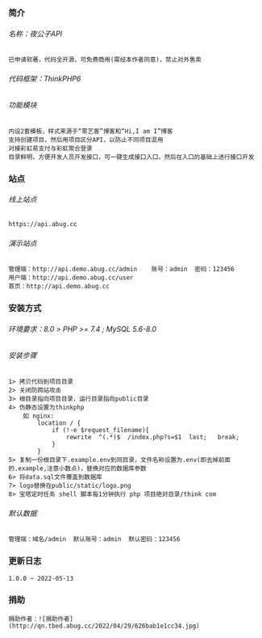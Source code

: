 ### 简介
###### 名称：夜公子API
    已申请软著，代码全开源，可免费商用(需经本作者同意)，禁止对外售卖
###### 代码框架：ThinkPHP6
###### 功能模块
    内设2套模板，样式来源于“零艺客”博客和“Hi,I am I”博客
    支持创建项目，然后用项目区分API，以防止不同项目混用
    对接彩虹易支付与彩虹聚合登录
    目录鲜明，方便开发人员开发接口，可一键生成接口入口，然后在入口的基础上进行接口开发
### 站点
###### 线上站点
    https://api.abug.cc
###### 演示站点
    管理端：http://api.demo.abug.cc/admin    账号：admin  密码：123456
    用户端：http://api.demo.abug.cc/user
    首页：http://api.demo.abug.cc
### 安装方式
###### 环境要求：8.0 > PHP >= 7.4 ; MySQL 5.6-8.0
###### 安装步骤 
    1> 拷贝代码到项目目录
    2> 关闭防跨站攻击
    3> 根目录指向项目目录，运行目录指向public目录
    4> 伪静态设置为thinkphp
        如 nginx:
            location / {
                if (!-e $request_filename){
                    rewrite  ^(.*)$  /index.php?s=$1  last;   break;
                }
            }
    5> 复制一份根目录下.example.env到同目录，文件名称设置为.env(即去掉前面的.example,注意小数点)，替换对应的数据库参数
    6> 将data.sql文件覆盖到数据库
    7> logo替换在public/static/logo.png
    8> 宝塔定时任务 shell 脚本每1分钟执行 php 项目绝对目录/think com
###### 默认数据
    管理端：域名/admin  默认账号：admin  默认密码：123456
### 更新日志
    1.0.0 ~ 2022-05-13
### 捐助
    捐助作者：![捐助作者](http://qn.tbed.abug.cc/2022/04/29/626bab1e1cc34.jpg)